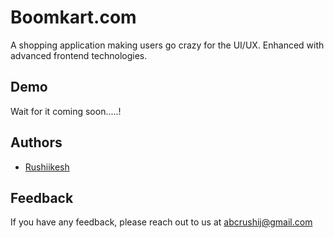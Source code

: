 
# Boomkart.com

A shopping application making users go crazy for the UI/UX. Enhanced with advanced frontend technologies.

## Demo

Wait for it coming soon.....!


## Authors

- [Rushiikesh](https://www.github.com/rushij27)


## Feedback

If you have any feedback, please reach out to us at abcrushij@gmail.com

